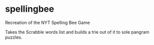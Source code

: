# spellingbee

Recreation of the NYT Spelling Bee Game

Takes the Scrabble words list and builds a trie out of it to sole pangram puzzles.

